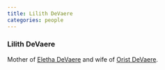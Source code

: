 ```yaml
---
title: Lilith DeVaere
categories: people
---
```


### Lilith DeVaere

Mother of [Eletha DeVaere](ElethaDeVaere) and wife of [Orist DeVaere](OristDeVaere).
